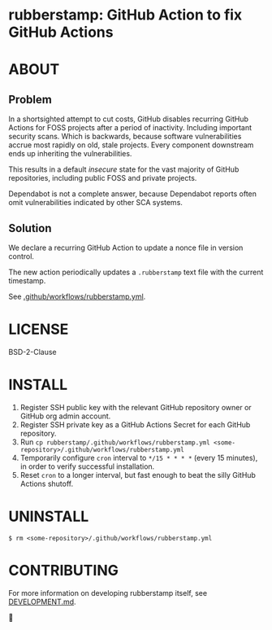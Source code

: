 # rubberstamp: GitHub Action to fix GitHub Actions

# ABOUT

## Problem

In a shortsighted attempt to cut costs, GitHub disables recurring GitHub Actions for FOSS projects after a period of inactivity. Including important security scans. Which is backwards, because software vulnerabilities accrue most rapidly on old, stale projects. Every component downstream ends up inheriting the vulnerabilities.

This results in a default *insecure* state for the vast majority of GitHub repositories, including public FOSS and private projects.

Dependabot is not a complete answer, because Dependabot reports often omit vulnerabilities indicated by other SCA systems.

## Solution

We declare a recurring GitHub Action to update a nonce file in version control.

The new action periodically updates a `.rubberstamp` text file with the current timestamp.

See [.github/workflows/rubberstamp.yml](.github/workflows/rubberstamp.yml).

# LICENSE

BSD-2-Clause

# INSTALL

1. Register SSH public key with the relevant GitHub repository owner or GitHub org admin account.
2. Register SSH private key as a GitHub Actions Secret for each GitHub repository.
3. Run `cp rubberstamp/.github/workflows/rubberstamp.yml <some-repository>/.github/workflows/rubberstamp.yml`
4. Temporarily configure `cron` interval to `*/15 * * * *` (every 15 minutes), in order to verify successful installation.
5. Reset `cron` to a longer interval, but fast enough to beat the silly GitHub Actions shutoff.

# UNINSTALL

```console
$ rm <some-repository>/.github/workflows/rubberstamp.yml
```

# CONTRIBUTING

For more information on developing rubberstamp itself, see [DEVELOPMENT.md](DEVELOPMENT.md).

🔴
